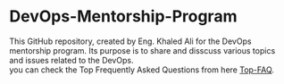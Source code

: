 # DevOps-Mentorship-Program
This GitHub repository, created by Eng. Khaled Ali for the DevOps mentorship program. Its purpose is to share and disscuss various topics and issues related to the DevOps.    
you can check the Top Frequently Asked Questions from here [Top-FAQ](https://github.com/AnasAbdulatif/DevOps-Mentorship-Program/blob/main/Top-FAQ.md).

